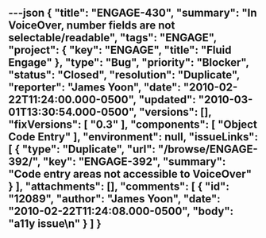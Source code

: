 ---json
{
  "title": "ENGAGE-430",
  "summary": "In VoiceOver, number fields are not selectable/readable",
  "tags": "ENGAGE",
  "project": {
    "key": "ENGAGE",
    "title": "Fluid Engage"
  },
  "type": "Bug",
  "priority": "Blocker",
  "status": "Closed",
  "resolution": "Duplicate",
  "reporter": "James Yoon",
  "date": "2010-02-22T11:24:00.000-0500",
  "updated": "2010-03-01T13:30:54.000-0500",
  "versions": [],
  "fixVersions": [
    "0.3"
  ],
  "components": [
    "Object Code Entry"
  ],
  "environment": null,
  "issueLinks": [
    {
      "type": "Duplicate",
      "url": "/browse/ENGAGE-392/",
      "key": "ENGAGE-392",
      "summary": "Code entry areas not accessible to VoiceOver"
    }
  ],
  "attachments": [],
  "comments": [
    {
      "id": "12089",
      "author": "James Yoon",
      "date": "2010-02-22T11:24:08.000-0500",
      "body": "a11y issue\n"
    }
  ]
}
---

        